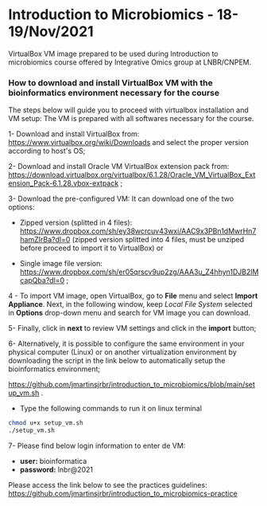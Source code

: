 # Introduction to Microbiomics - 18-19/Nov/2021
VirtualBox VM image prepared to be used during Introduction to microbiomics course offered by Integrative Omics group at LNBR/CNPEM.

### How to download and install VirtualBox VM with the bioinformatics environment necessary for the course

The steps below will guide you to proceed with virtualbox installation and VM setup: The VM is prepared with all softwares necessary for the course. 

1-	Download and install VirtualBox from: https://www.virtualbox.org/wiki/Downloads
and select the proper version according to host's OS;

2-	Download and install Oracle VM VirtualBox extension pack from: https://download.virtualbox.org/virtualbox/6.1.28/Oracle_VM_VirtualBox_Extension_Pack-6.1.28.vbox-extpack ;

3-	Download the pre-configured VM:
It can download one of the two options:

 - Zipped version (splitted in 4 files): https://www.dropbox.com/sh/ey38wcrcuv43wxi/AAC9x3PBn1dMwrHn7hamZIrBa?dl=0 (zipped version splitted into 4 files, must be unziped before proceed to import it to VirtualBox) or 

 - Single image file version: https://www.dropbox.com/sh/er05qrscv9up2zg/AAA3u_Z4hhyn1DJB2lMcapQba?dl=0 ;
  
4 - To import VM image, open VirtualBox, go to **File** menu and select **Import Appliance**. Next, in the following window, keep *Local File System* selected in **Options** drop-down menu and search for VM image you can download. 

5-	 Finally, click in **next** to review VM settings and click in the **import** button;

6-	Alternatively, it is possible to configure the same environment in your physical computer (Linux) or on another virtualization environment by downloading the script in the link below to automatically setup the bioinformatics environment;

https://github.com/jmartinsjrbr/introduction_to_microbiomics/blob/main/setup_vm.sh .

 - Type the following commands to run it on linux terminal
```bash
chmod u+x setup_vm.sh
./setup_vm.sh
```

7- Please find below login information to enter de VM:
 - **user:** bioinformatica
 - **password:** lnbr@2021


Please access the link below to see the practices guidelines:
https://github.com/jmartinsjrbr/introduction_to_microbiomics-practice

